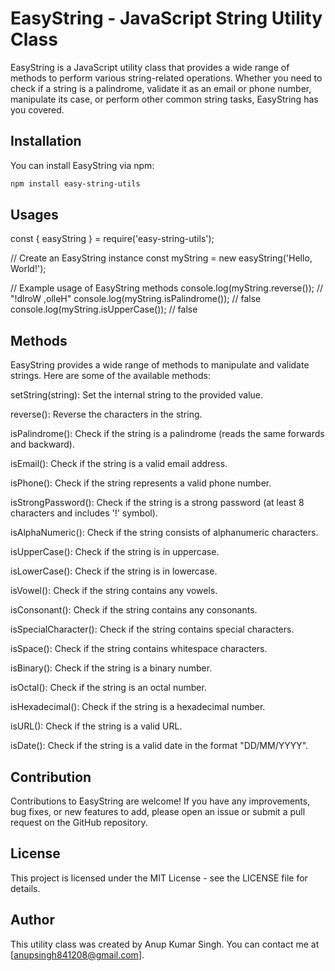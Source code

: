 # EasyString - JavaScript String Utility Class

EasyString is a JavaScript utility class that provides a wide range of methods to perform various string-related operations. Whether you need to check if a string is a palindrome, validate it as an email or phone number, manipulate its case, or perform other common string tasks, EasyString has you covered.

## Installation

You can install EasyString via npm:

```bash
npm install easy-string-utils
```

## Usages

const { easyString } = require('easy-string-utils');

// Create an EasyString instance
const myString = new easyString('Hello, World!');

// Example usage of EasyString methods
console.log(myString.reverse()); // "!dlroW ,olleH"
console.log(myString.isPalindrome()); // false
console.log(myString.isUpperCase()); // false


## Methods

EasyString provides a wide range of methods to manipulate and validate strings. Here are some of the available methods:

setString(string): Set the internal string to the provided value.

reverse(): Reverse the characters in the string.

isPalindrome(): Check if the string is a palindrome (reads the same forwards and backward).

isEmail(): Check if the string is a valid email address.

isPhone(): Check if the string represents a valid phone number.

isStrongPassword(): Check if the string is a strong password (at least 8 characters and includes '!' symbol).

isAlphaNumeric(): Check if the string consists of alphanumeric characters.

isUpperCase(): Check if the string is in uppercase.

isLowerCase(): Check if the string is in lowercase.

isVowel(): Check if the string contains any vowels.

isConsonant(): Check if the string contains any consonants.

isSpecialCharacter(): Check if the string contains special characters.

isSpace(): Check if the string contains whitespace characters.

isBinary(): Check if the string is a binary number.

isOctal(): Check if the string is an octal number.

isHexadecimal(): Check if the string is a hexadecimal number.

isURL(): Check if the string is a valid URL.

isDate(): Check if the string is a valid date in the format "DD/MM/YYYY".


## Contribution

Contributions to EasyString are welcome! If you have any improvements, bug fixes, or new features to add, please open an issue or submit a pull request on the GitHub repository.

## License

This project is licensed under the MIT License - see the LICENSE file for details.

## Author
This utility class was created by Anup Kumar Singh. You can contact me at [anupsingh841208@gmail.com].
